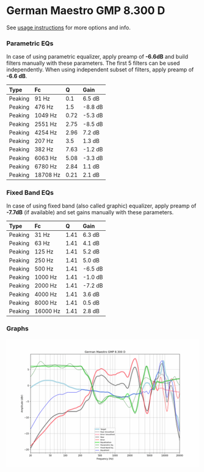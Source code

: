 # German Maestro GMP 8.300 D
See [usage instructions](https://github.com/jaakkopasanen/AutoEq#usage) for more options and info.

### Parametric EQs
In case of using parametric equalizer, apply preamp of **-6.6dB** and build filters manually
with these parameters. The first 5 filters can be used independently.
When using independent subset of filters, apply preamp of **-6.6 dB**.

| Type    | Fc       |    Q | Gain    |
|:--------|:---------|:-----|:--------|
| Peaking | 91 Hz    | 0.1  | 6.5 dB  |
| Peaking | 476 Hz   | 1.5  | -8.8 dB |
| Peaking | 1049 Hz  | 0.72 | -5.3 dB |
| Peaking | 2551 Hz  | 2.75 | -8.5 dB |
| Peaking | 4254 Hz  | 2.96 | 7.2 dB  |
| Peaking | 207 Hz   | 3.5  | 1.3 dB  |
| Peaking | 382 Hz   | 7.63 | -1.2 dB |
| Peaking | 6063 Hz  | 5.08 | -3.3 dB |
| Peaking | 6780 Hz  | 2.84 | 1.1 dB  |
| Peaking | 18708 Hz | 0.21 | 2.1 dB  |

### Fixed Band EQs
In case of using fixed band (also called graphic) equalizer, apply preamp of **-7.7dB**
(if available) and set gains manually with these parameters.

| Type    | Fc       |    Q | Gain    |
|:--------|:---------|:-----|:--------|
| Peaking | 31 Hz    | 1.41 | 6.3 dB  |
| Peaking | 63 Hz    | 1.41 | 4.1 dB  |
| Peaking | 125 Hz   | 1.41 | 5.2 dB  |
| Peaking | 250 Hz   | 1.41 | 5.0 dB  |
| Peaking | 500 Hz   | 1.41 | -6.5 dB |
| Peaking | 1000 Hz  | 1.41 | -1.0 dB |
| Peaking | 2000 Hz  | 1.41 | -7.2 dB |
| Peaking | 4000 Hz  | 1.41 | 3.6 dB  |
| Peaking | 8000 Hz  | 1.41 | 0.5 dB  |
| Peaking | 16000 Hz | 1.41 | 2.8 dB  |

### Graphs
![](./German%20Maestro%20GMP%208.300%20D.png)